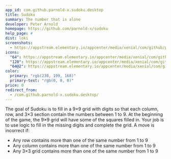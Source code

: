 ```yaml
---
app_id: com.github.parnold-x.sudoku.desktop
title: Sudoku
summary: The number that is alone
developer: Peter Arnold
homepage: https://github.com/parnold-x/sudoku
help_page: #
dist: loki
screenshots:
  - https://appstream.elementary.io/appcenter/media/xenial/com/github/parnold-x.sudoku.desktop/081D0B3A42444413680ACDD32322CA7A/screenshots/image-1_orig.png
icons:
  "64": https://appstream.elementary.io/appcenter/media/xenial/com/github/parnold-x.sudoku.desktop/081D0B3A42444413680ACDD32322CA7A/icons/64x64/com.github.parnold-x.sudoku_com.github.parnold-x.sudoku.png
  "128": https://appstream.elementary.io/appcenter/media/xenial/com/github/parnold-x.sudoku.desktop/081D0B3A42444413680ACDD32322CA7A/icons/128x128/com.github.parnold-x.sudoku_com.github.parnold-x.sudoku.png
  "64@2": https://appstream.elementary.io/appcenter/media/xenial/com/github/parnold-x.sudoku.desktop/081D0B3A42444413680ACDD32322CA7A/icons/64x64@2/com.github.parnold-x.sudoku_com.github.parnold-x.sudoku.png
color:
  primary: "rgb(230, 199, 168)"
  primary-text: "rgb(0, 0, 0)"
price: 0
redirect_from:
  - /com.github.parnold-x.sudoku.desktop/
---
```


<p>The goal of Sudoku is to fill in a 9×9 grid with digits so that each column, row, and 3×3 section contain the numbers between 1 to 9. At the beginning of the game, the 9×9 grid will have some of the squares filled in. Your job is to use logic to fill in the missing digits and complete the grid. A move is incorrect if:</p>
<ul>
  <li>Any row contains more than one of the same number from 1 to 9</li>
  <li>Any column contains more than one of the same number from 1 to 9</li>
  <li>Any 3×3 grid contains more than one of the same number from 1 to 9</li>
</ul>